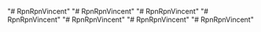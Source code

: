 "# RpnRpnVincent" 
"# RpnRpnVincent" 
"# RpnRpnVincent" 
"# RpnRpnVincent" 
"# RpnRpnVincent" 
"# RpnRpnVincent" 
"# RpnRpnVincent" 
